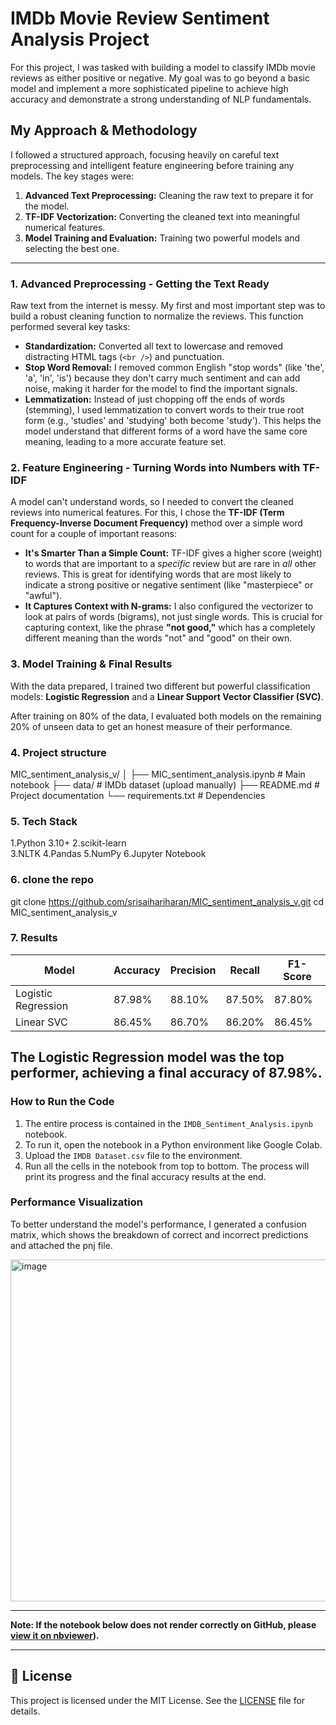 # IMDb Movie Review Sentiment Analysis Project

For this project, I was tasked with building a model to classify IMDb movie reviews as either positive or negative. My goal was to go beyond a basic model and implement a more sophisticated pipeline to achieve high accuracy and demonstrate a strong understanding of NLP fundamentals.

## My Approach & Methodology

I followed a structured approach, focusing heavily on careful text preprocessing and intelligent feature engineering before training any models. The key stages were:

1.  **Advanced Text Preprocessing:** Cleaning the raw text to prepare it for the model.
2.  **TF-IDF Vectorization:** Converting the cleaned text into meaningful numerical features.
3.  **Model Training and Evaluation:** Training two powerful models and selecting the best one.

---

### 1. Advanced Preprocessing - Getting the Text Ready

Raw text from the internet is messy. My first and most important step was to build a robust cleaning function to normalize the reviews. This function performed several key tasks:

* **Standardization:** Converted all text to lowercase and removed distracting HTML tags (`<br />`) and punctuation.
* **Stop Word Removal:** I removed common English "stop words" (like 'the', 'a', 'in', 'is') because they don't carry much sentiment and can add noise, making it harder for the model to find the important signals.
* **Lemmatization:** Instead of just chopping off the ends of words (stemming), I used lemmatization to convert words to their true root form (e.g., 'studies' and 'studying' both become 'study'). This helps the model understand that different forms of a word have the same core meaning, leading to a more accurate feature set.

### 2. Feature Engineering - Turning Words into Numbers with TF-IDF

A model can't understand words, so I needed to convert the cleaned reviews into numerical features. For this, I chose the **TF-IDF (Term Frequency-Inverse Document Frequency)** method over a simple word count for a couple of important reasons:

* **It's Smarter Than a Simple Count:** TF-IDF gives a higher score (weight) to words that are important to a *specific* review but are rare in *all* other reviews. This is great for identifying words that are most likely to indicate a strong positive or negative sentiment (like "masterpiece" or "awful").
* **It Captures Context with N-grams:** I also configured the vectorizer to look at pairs of words (bigrams), not just single words. This is crucial for capturing context, like the phrase **"not good,"** which has a completely different meaning than the words "not" and "good" on their own.

### 3. Model Training & Final Results

With the data prepared, I trained two different but powerful classification models: **Logistic Regression** and a **Linear Support Vector Classifier (SVC)**.

After training on 80% of the data, I evaluated both models on the remaining 20% of unseen data to get an honest measure of their performance.
### 4. Project structure 
MIC_sentiment_analysis_v/
│
├── MIC_sentiment_analysis.ipynb   # Main notebook
├── data/                          # IMDb dataset (upload manually)
├── README.md                      # Project documentation
└── requirements.txt               # Dependencies

### 5. Tech Stack
1.Python 3.10+
2.scikit-learn    
3.NLTK
4.Pandas
5.NumPy
6.Jupyter Notebook

### 6. clone the repo

git clone https://github.com/srisaihariharan/MIC_sentiment_analysis_v.git
cd MIC_sentiment_analysis_v

### 7. Results

| Model               | Accuracy  | Precision | Recall | F1-Score |
|--------------------|-----------|-----------|--------|----------|
| Logistic Regression| 87.98%    | 88.10%    | 87.50% | 87.80%   |
| Linear SVC         | 86.45%    | 86.70%    | 86.20% | 86.45%   |

**The Logistic Regression model was the top performer, achieving a final accuracy of 87.98%.**
---
### How to Run the Code

1.  The entire process is contained in the `IMDB_Sentiment_Analysis.ipynb` notebook.
2.  To run it, open the notebook in a Python environment like Google Colab.
3.  Upload the `IMDB Dataset.csv` file to the environment.
4.  Run all the cells in the notebook from top to bottom. The process will print its progress and the final accuracy results at the end.
### Performance Visualization

To better understand the model's performance, I generated a confusion matrix, which shows the breakdown of correct and incorrect predictions and attached the pnj file.


<img width="649" height="547" alt="image" src="https://github.com/user-attachments/assets/ab26f93f-8f01-4363-9af2-7f88b11a2144" />

---
**Note: If the notebook below does not render correctly on GitHub, please [view it on nbviewer](https://nbviewer.org/github/srisaihariharan/MIC_sentiment_analysis_v/tree/main/)).**

---
## 📜 License

This project is licensed under the MIT License. See the [LICENSE](LICENSE) file for details.


